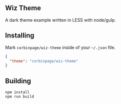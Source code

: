 ## Wiz Theme

A dark theme example written in LESS with node/gulp.

## Installing

Mark `corbinpage/wiz-theme` inside of your `~/.json` file.

~~~ json
{
  "theme": "corbinpage/wiz-theme"
}
~~~

## Building

~~~
npm install
npm run build
~~~
